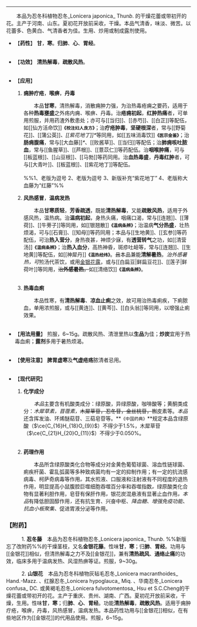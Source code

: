 ---

&emsp;&emsp;本品为忍冬科植物忍冬_Lonicera japonica_ Thun<dfn>b</dfn>. 的干燥花蕾或带初开的花。主产于河南、山东。夏初花开放前采收，干燥。本品气清香，味淡、微苦。以花蕾多、色黄白、气清香者为佳。生用、炒用或制成露剂使用。

- 【**药性**】
	**甘**，**寒**。**归肺**、**心**、**胃经**。<br></br>

- 【**功效**】
	**清热解毒**，**疏散风热**。<br></br>

- 【**应用**】
	1. **痈肿疔疮**，**喉痹**，**丹毒**
		
		&emsp;&emsp;本品**甘寒**，清热解毒，消散痈肿力强，为治热毒疮痈之要药，适用于各种**热毒壅盛**之外疡内痈<dfn>、</dfn>喉痹<dfn>、</dfn>丹毒。治**疮痈初起**，**红肿热痛**者，可单用煎服，并用药渣外敷患处；亦可与[[当归]]、[[赤芍]]、[[白芷]]等配伍，如[[仙方活命饮]]**`《校注妇人良方》`**；治**疔疮肿毒**，**坚硬根深**者，常与[[野菊花]]、[[蒲公英]]<dfn>、[[紫花地丁]]*</dfn>等同用，如[[五味消毒饮]]**`《医宗金鉴》`**；治**肠痈腹痛**，常与[[大血藤]]<dfn>\*</dfn>、[[败酱草]]、[[当归]]等配伍；治**肺痈咳吐脓血**，常与[[鱼腥草]]、[[芦根]]、[[薏苡仁]]等药配伍。治**咽喉肿痛**，可与[[板蓝根]]、[[山豆根]]、[[马勃]]等药同用。治**血热毒盛**，**丹毒红肿**者，可与[[大青叶]]、[[板蓝根]]、[[紫花地丁]]等配伍。<br></br>
		%%1、老版为逗号
		2、老版为逗号
		3、新版补充“紫花地丁”
		4、老版称大血藤为“红藤”%%
	
	2. **风热感冒**，**温病发热**
		
		&emsp;&emsp;本品**甘寒质轻**，**芳香疏透**，既能**清热解毒**，又能**疏散风热**，适用于外感风热，温热病。治**温病初起**，身热头痛，咽痛口渴，常与[[连翘]]、[[薄荷]]、[[牛蒡子]]等同用，如[[银翘散]]**`《温病条辨》`**；治温病**气分热盛**<dfn>，</dfn>壮热烦渴，可与[[石膏]]、[[知母]]等药同用；本品与[[生地黄]]、[[玄参]]等药配伍，可治**热入营分**，身热夜甚<dfn>，</dfn>神烦少寐，有**透营转气**之功，如[[清营汤]]**`《温病条辨》`**；治**热入血分**，高热神昏，斑疹吐衄等，常与[[连翘]]、[[生地黄]]等配伍，如[[神犀丹]]**`《温热经纬》`**。~~且~~本品兼能**清解暑热**，<dfn>治外感暑热，可</dfn>煎汤代茶饮，或用<ins>金银花露</ins>，或与[[白扁豆|鲜扁豆花]]、[[莲子|鲜荷叶]]等同用，~~治**外感暑热**，~~如[[清络饮]]**`《温病条辨》`**。<br></br>
	
	3. **热毒血痢**
		
		&emsp;&emsp;本品性寒，有**清热解毒**<dfn>、</dfn>**凉血止痢**之效，故可用治热毒痢疾，下痢脓血，单用浓煎服，或与[[黄连]]、[[黄芩]]、[[白头翁]]等同用，以增强止痢效果。<br></br>

- 【**用法用量**】
	煎服，6~15g。疏散风热、清泄里热以**生品**为佳；**炒炭**宜用于热毒血痢；**露剂**多用于暑热烦渴。<br></br>

- 【**使用注意**】
	**脾胃虚寒**及**气虚疮疡**脓清者忌用。<br></br>

- 【**现代研究**】
	1. **化学成分**
		
		&emsp;&emsp;<dfn>本品</dfn>主要含有机酸类成分：绿原酸，异绿原酸，咖啡酸等；黄酮类成分：<dfn>木犀草素，苜蓿素，</dfn>~~木犀草苷，忍冬苷，金丝桃苷，~~槲皮素等。<dfn>本品</dfn>还含挥发油、环烯醚萜苷、三萜皂苷等。**`《中国药典》`**规定本品含绿原酸（$\ce{C_{16}H_{18}O_{9}}$）不得少于1.5%，木犀草苷（$\ce{C_{21}H_{20}O_{11}}$）不得少于0.050%。<br></br>
	
	2. **药理作用**
		
		&emsp;&emsp;本品所含绿原酸类化合物等成分对金黄色葡萄球菌、溶血性链球菌、痢疾杆菌、霍乱弧菌等多种致病菌均有一定的抑制作用；有一定的抗流感病毒、柯萨奇病毒等作用<dfn>。</dfn>其水煎液、口服液和注射液有不同程度的退热作用，明显提高小鼠腹腔巨噬细胞吞噬百分率和吞噬指数<dfn>。</dfn>绿原酸类化合物有显著利胆作用，皂苷有保肝作用<dfn>。</dfn>银花炭混悬液有显著止血作用<dfn>。本品</dfn>有降低胆固醇作用<dfn>，</dfn>还有抗生育、兴奋中枢、<dfn>降血糖、增强免疫功能、抗血小板聚集、</dfn>促进胃液分泌等作用。

### 【附药】

&emsp;&emsp;&emsp;1. **忍冬藤**&emsp;本品为忍冬科植物忍冬_Lonicera japonica_ Thun<dfn>b</dfn>. %%新版忘了改附药%%的干燥茎枝，又名**金银花藤**。性味**甘**，**寒**；归**肺**、**胃经**。功用与[[金银花]]相似，但清热解毒之力不及[[金银花]]，兼有**清热疏风**、**通络止痛**的功效，临床多用于温病发热、风湿热痹等证。煎服，9~30g。

&emsp;&emsp;&emsp;2. **山银花**&emsp;本品为忍冬科植物灰毡毛忍冬_Lonicera macranthoides_ Hand.-Mazz. 、红腺忍冬_Lonicera hypoglauca_ Miq. 、华南忍冬_Lonicera confusa_ DC. 或黄褐毛忍冬_Lonicera fulvotomentosa_ Hsu et S.C.Cheng的干燥花蕾或带初开的花。主产于重庆、贵州、湖南、广西。夏初花开放前采收，干燥，生用。性味**甘**，**寒**；归**肺**、**心**、**胃经**。功能**清热解毒**，**疏散风热**。适用于痈肿疔疮，喉痹，丹毒，风热感冒，温病发热。本品药性功用与[[金银花]]相似，在有些地区作为[[金银花]]的代用品使用。煎服，6~15g。
